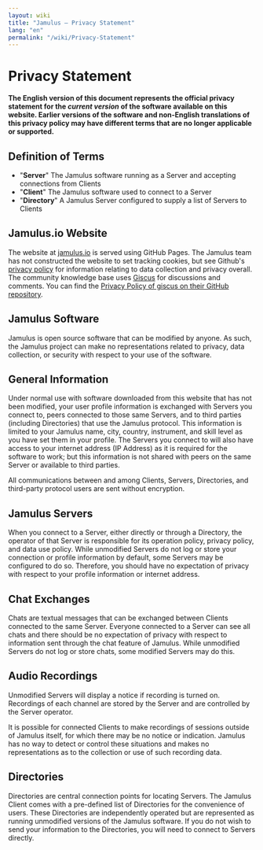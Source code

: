 ```yaml
---
layout: wiki
title: "Jamulus – Privacy Statement"
lang: "en"
permalink: "/wiki/Privacy-Statement"
---
```


# Privacy Statement

**The English version of this document represents the official privacy statement for the _current version_ of the software available on this website. Earlier versions of the software and non-English translations of this privacy policy may have different terms that are no longer applicable or supported.**
 

## Definition of Terms

- "**Server**" The Jamulus software running as a Server and accepting connections from Clients
- "**Client**" The Jamulus software used to connect to a Server
- "**Directory**" A Jamulus Server configured to supply a list of Servers to Clients

## Jamulus.io Website

The website at [jamulus.io](https://jamulus.io) is served using GitHub Pages. The Jamulus team has not constructed the website to set tracking cookies, but see Github's [privacy policy](https://docs.github.com/en/site-policy/privacy-policies/github-privacy-statement) for information relating to data collection and privacy overall. The community knowledge base uses [Giscus](https://github.com/giscus/giscus) for discussions and comments. You can find the [Privacy Policy of giscus on their GitHub repository](https://github.com/giscus/giscus/blob/main/PRIVACY-POLICY.md).

## Jamulus Software

Jamulus is open source software that can be modified by anyone. As such, the Jamulus project can make no representations related to privacy, data collection, or security with respect to your use of the software.

## General Information

Under normal use with software downloaded from this website that has not been modified, your user profile information is exchanged with Servers you connect to, peers connected to those same Servers, and to third parties (including Directories) that use the Jamulus protocol. This information is limited to your Jamulus name, city, country, instrument, and skill level as you have set them in your profile. The Servers you connect to will also have access to your internet address (IP Address) as it is required for the software to work; but this information is not shared with peers on the same Server or available to third parties.

All communications between and among Clients, Servers, Directories, and third-party protocol users are sent without encryption.

## Jamulus Servers

When you connect to a Server, either directly or through a Directory, the operator of that Server is responsible for its operation policy, privacy policy, and data use policy. While unmodified Servers do not log or store your connection or profile information by default, some Servers may be configured to do so. Therefore, you should have no expectation of privacy with respect to your profile information or internet address.

## Chat Exchanges

Chats are textual messages that can be exchanged between Clients connected to the same Server. Everyone connected to a Server can see all chats and there should be no expectation of privacy with respect to information sent through the chat feature of Jamulus. While unmodified Servers do not log or store chats, some modified Servers may do this.

## Audio Recordings

Unmodified Servers will display a notice if recording is turned on. Recordings of each channel are stored by the Server and are controlled by the Server operator.

It is possible for connected Clients to make recordings of sessions outside of Jamulus itself, for which there may be no notice or indication. Jamulus has no way to detect or control these situations and makes no representations as to the collection or use of such recording data.

## Directories

Directories are central connection points for locating Servers. The Jamulus Client comes with a pre-defined list of Directories for the convenience of users. These Directories are independently operated but are represented as running unmodified versions of the Jamulus software. If you do not wish to send your information to the Directories, you will need to connect to Servers directly.

